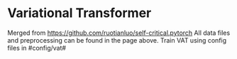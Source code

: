 # Variational Transformer
Merged from https://github.com/ruotianluo/self-critical.pytorch
All data files and preprocessing can be found in the page above.
Train VAT using config files in #config/vat#
